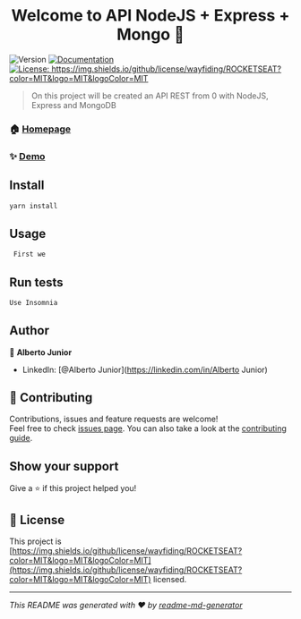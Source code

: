 <h1 align="center">Welcome to API NodeJS + Express + Mongo 👋</h1>
<p>
  <img alt="Version" src="https://img.shields.io/badge/version-1.4.0a-blue.svg?cacheSeconds=2592000" />
  <a href="https://github.com/Wayfiding/Rocketseat/blob/main/serie-node/README.md" target="_blank">
    <img alt="Documentation" src="https://img.shields.io/badge/documentation-yes-brightgreen.svg" />
  </a>
  <a href="https://img.shields.io/github/license/wayfiding/ROCKETSEAT?color=MIT&logo=MIT&logoColor=MIT" target="_blank">
    <img alt="License: https://img.shields.io/github/license/wayfiding/ROCKETSEAT?color=MIT&logo=MIT&logoColor=MIT" src="https://img.shields.io/badge/License-https://img.shields.io/github/license/wayfiding/ROCKETSEAT?color=MIT&logo=MIT&logoColor=MIT-yellow.svg" />
  </a>
</p>

> On this project will be created an API REST from 0 with NodeJS, Express and MongoDB

### 🏠 [Homepage](https://github.com/Wayfiding/Rocketseat/tree/main/serie-node)

### ✨ [Demo](https://github.com/Wayfiding/Rocketseat/tree/main/serie-node)

## Install

```sh
yarn install
```

## Usage

```sh
 First we
```

## Run tests

```sh
Use Insomnia 
```

## Author

👤 **Alberto Junior**

* LinkedIn: [@Alberto Junior](https://linkedin.com/in/Alberto Junior)

## 🤝 Contributing

Contributions, issues and feature requests are welcome!<br />Feel free to check [issues page](https://github.com/Wayfiding/Rocketseat/issues). You can also take a look at the [contributing guide](https://github.com/Wayfiding/Rocketseat/pulls).

## Show your support

Give a ⭐️ if this project helped you!

## 📝 License

This project is [https://img.shields.io/github/license/wayfiding/ROCKETSEAT?color=MIT&logo=MIT&logoColor=MIT](https://img.shields.io/github/license/wayfiding/ROCKETSEAT?color=MIT&logo=MIT&logoColor=MIT) licensed.

***
_This README was generated with ❤️ by [readme-md-generator](https://github.com/kefranabg/readme-md-generator)_